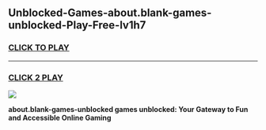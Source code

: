 
## Unblocked-Games-about.blank-games-unblocked-Play-Free-lv1h7
<h3>
<a href="https://premium76.site?title=about.blank-games-unblocked&ref=18A1">CLICK TO PLAY</a></h3>
<hr>

<h3>
<a href="https://premium76.site?title=about.blank-games-unblocked&ref=18A1">CLICK 2 PLAY</a>
  
</h3>

<a href="https://premium76.site?title=about.blank-games-unblocked&ref=18A1"><img src="https://clearcache.store/games.png"></a>


**about.blank-games-unblocked games unblocked: Your Gateway to Fun and Accessible Online Gaming**
